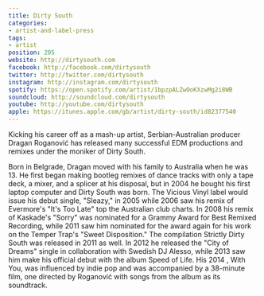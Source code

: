 ```yaml
---
title: Dirty South
categories:
- artist-and-label-press
tags:
- artist
position: 205
website: http://dirtysouth.com
facebook: http://facebook.com/dirtysouth
twitter: http://twitter.com/dirtysouth
instagram: http://instagram.com/dirtysouth
spotify: https://open.spotify.com/artist/1bpzpALZwOoKXzwMg2i8WB
soundcloud: http://soundcloud.com/dirtysouth
youtube: http://youtube.com/dirtysouth
apple: https://itunes.apple.com/gb/artist/dirty-south/id82377540
---
```


Kicking his career off as a mash-up artist, Serbian-Australian producer Dragan Roganović has released many successful EDM productions and remixes under the moniker of Dirty South.

Born in Belgrade, Dragan moved with his family to Australia when he was 13. He first began making bootleg remixes of dance tracks with only a tape deck, a mixer, and a splicer at his disposal, but in 2004 he bought his first laptop computer and Dirty South was born. The Vicious Vinyl label would issue his debut single, "Sleazy," in 2005 while 2006 saw his remix of Evermore's "It's Too Late" top the Australian club charts. In 2008 his remix of Kaskade's "Sorry" was nominated for a Grammy Award for Best Remixed Recording, while 2011 saw him nominated for the award again for his work on the Temper Trap's "Sweet Disposition." The compilation Strictly Dirty South was released in 2011 as well. In 2012 he released the "City of Dreams" single in collaboration with Swedish DJ Alesso, while 2013 saw him make his official debut with the album Speed of Life. His 2014 , With You, was influenced by indie pop and was accompanied by a 38-minute film, one directed by Roganović with songs from the album as its soundtrack.
